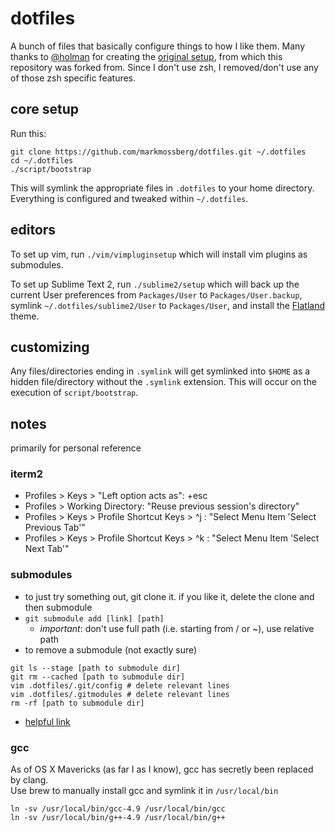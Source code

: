 # dotfiles

A bunch of files that basically configure things to how I like them. Many thanks to [@holman](https://github.com/holman)
for creating the [original setup](https://github.com/holman/dotfiles), from which this repository was forked from.
Since I don't use zsh, I removed/don't use any of those zsh specific features.

## core setup

Run this:

```
git clone https://github.com/markmossberg/dotfiles.git ~/.dotfiles
cd ~/.dotfiles
./script/bootstrap
```

This will symlink the appropriate files in `.dotfiles` to your home directory.
Everything is configured and tweaked within `~/.dotfiles`.

## editors

To set up vim, run ```./vim/vimpluginsetup``` which will install vim plugins as submodules.

To set up Sublime Text 2, run ```./sublime2/setup``` which will back up the current User
preferences from ```Packages/User``` to ```Packages/User.backup```, symlink
```~/.dotfiles/sublime2/User``` to ```Packages/User```, and install the
[Flatland](http://github.com/thinkpixellab/flatland) theme.

## customizing

Any files/directories ending in `.symlink` will get symlinked into `$HOME` as a hidden file/directory without
the `.symlink` extension. This will occur on the execution of `script/bootstrap`.

## notes

primarily for personal reference

### iterm2

- Profiles > Keys > "Left option acts as": +esc
- Profiles > Working Directory: "Reuse previous session's directory"
- Profiles > Keys > Profile Shortcut Keys > ^j : "Select Menu Item 'Select Previous Tab'"
- Profiles > Keys > Profile Shortcut Keys > ^k : "Select Menu Item 'Select Next Tab'"

### submodules

- to just try something out, git clone it. if you like it, delete the clone and then submodule
- `git submodule add [link] [path]`
    - *important*: don't use full path (i.e. starting from / or ~), use relative path
- to remove a submodule (not exactly sure)

```
git ls --stage [path to submodule dir]
git rm --cached [path to submodule dir]
vim .dotfiles/.git/config # delete relevant lines
vim .dotfiles/.gitmodules # delete relevant lines
rm -rf [path to submodule dir]
```     
- [helpful link](http://chrisjean.com/2009/04/20/git-submodules-adding-using-removing-and-updating/)

### gcc

As of OS X Mavericks (as far I as I know), gcc has secretly been replaced by clang.  
Use brew to manually install gcc and symlink it in `/usr/local/bin`

    ln -sv /usr/local/bin/gcc-4.9 /usr/local/bin/gcc
    ln -sv /usr/local/bin/g++-4.9 /usr/local/bin/g++